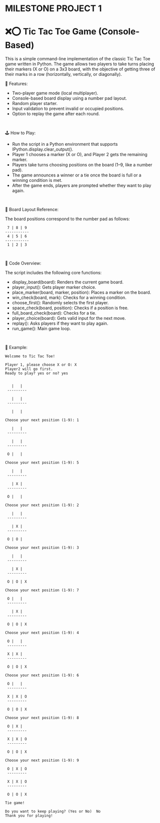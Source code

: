 # MILESTONE PROJECT 1
 # ❌⭕ Tic Tac Toe Game (Console-Based)
This is a simple command-line implementation of the classic Tic Tac Toe game written in Python. The game allows two players to take turns placing their markers (X or O) on a 3x3 board, with the objective of getting three of their marks in a row (horizontally, vertically, or diagonally).
<br />


🎯 Features:

 * Two-player game mode (local multiplayer).
 * Console-based board display using a number pad layout.
 * Random player starter.
 * Input validation to prevent invalid or occupied positions.
 * Option to replay the game after each round.
<br />


🕹️ How to Play:

 * Run the script in a Python environment that supports IPython.display.clear_output().
 * Player 1 chooses a marker (X or O), and Player 2 gets the remaining marker.
 * Players take turns choosing positions on the board (1–9, like a number pad).
 * The game announces a winner or a tie once the board is full or a winning condition is met.
 * After the game ends, players are prompted whether they want to play again.
<br />


🧱 Board Layout Reference:

   The board positions correspond to the number pad as follows:
 
 	 7 | 8 | 9
 	-----------
  	 4 | 5 | 6
 	-----------
  	 1 | 2 | 3
<br />



 🧠 Code Overview:
 
 The script includes the following core functions:
 
  * display_board(board): Renders the current game board.
  * player_input(): Gets player marker choice.
  * place_marker(board, marker, position): Places a marker on the board.
  * win_check(board, mark): Checks for a winning condition.
  * choose_first(): Randomly selects the first player.
  * space_check(board, position): Checks if a position is free.
  * full_board_check(board): Checks for a tie.
  * player_choice(board): Gets valid input for the next move.
  * replay(): Asks players if they want to play again.
  * run_game(): Main game loop.
<br />

📄 Example:

	Welcome to Tic Tac Toe!

	Player 1, please choose X or O: X
	Player2 will go first.
	Ready to play? yes or no? yes


	   |   |  
	 ---------

	   |   |  
	 ---------

	   |   |  

	Choose your next position (1-9): 1

	   |   |  
	 ---------

	   |   |  
	 ---------

	 O |   |  

	Choose your next position (1-9): 5

	   |   |  
	 ---------

	   | X |  
	 ---------

	 O |   |  

	Choose your next position (1-9): 2

	   |   |  
	 ---------

	   | X |  
	 ---------

	 O | O |  

	Choose your next position (1-9): 3

	   |   |  
	 ---------

	   | X |  
	 ---------

	 O | O | X

	Choose your next position (1-9): 7

	 O |   |  
	 ---------

	   | X |  
	 ---------

	 O | O | X

	Choose your next position (1-9): 4

	 O |   |  
	 ---------

	 X | X |  
	 ---------

	 O | O | X

	Choose your next position (1-9): 6

	 O |   |  
	 ---------

	 X | X | O
	 ---------

	 O | O | X

	Choose your next position (1-9): 8

	 O | X |  
	 ---------

	 X | X | O
	 ---------

	 O | O | X

	Choose your next position (1-9): 9

	 O | X | O
	 ---------

	 X | X | O
	 ---------

	 O | O | X

	Tie game!

	Do you want to keep playing? (Yes or No)  No
	Thank you for playing!
